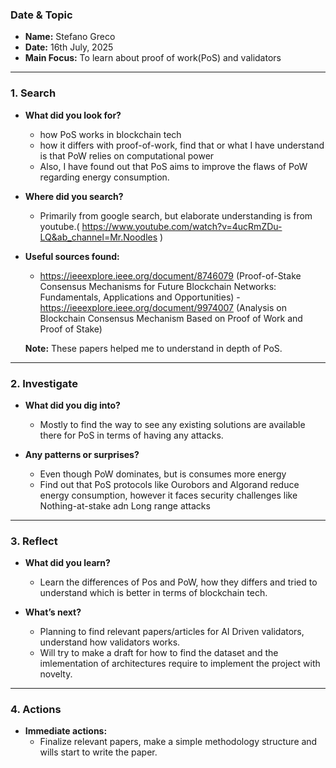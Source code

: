 ### Date & Topic
- **Name:** Stefano Greco
- **Date:** 16th July, 2025 
- **Main Focus:** To learn about proof of work(PoS) and validators

---

### 1. Search

- **What did you look for?**  
  - how PoS works in blockchain tech
  - how it differs with proof-of-work, find that or what I have understand is that PoW relies on computational power
  - Also, I have found out that PoS aims to improve the flaws of PoW regarding energy consumption.

- **Where did you search?**  
  - Primarily from google search, but elaborate understanding is from youtube.( https://www.youtube.com/watch?v=4ucRmZDu-LQ&ab_channel=Mr.Noodles )

- **Useful sources found:**  
  - https://ieeexplore.ieee.org/document/8746079 (Proof-of-Stake Consensus Mechanisms for Future Blockchain Networks: Fundamentals, Applications and Opportunities)
  -https://ieeexplore.ieee.org/document/9974007 (Analysis on Blockchain Consensus Mechanism Based on Proof of Work and Proof of Stake)

  **Note:** These papers helped me to understand in depth of PoS. 

---

### 2. Investigate

- **What did you dig into?**  
  - Mostly to find the way to see any existing solutions are available there for PoS in terms of having any attacks.

- **Any patterns or surprises?**  
  - Even though PoW dominates, but is consumes more energy
  - Find out that PoS protocols like Ourobors and Algorand reduce energy consumption, however it faces security challenges like Nothing-at-stake adn Long range attacks

---

### 3. Reflect

- **What did you learn?**  
  - Learn the differences of Pos and PoW, how they differs and tried to understand which is better in terms of blockchain tech.

- **What’s next?**  
  - Planning to find relevant papers/articles for AI Driven validators, understand how validators works.
  - Will try to make a draft for how to find the dataset and the imlementation of architectures require to implement the project with novelty.

---

### 4. Actions

- **Immediate actions:**  
  - Finalize relevant papers, make a simple methodology structure and wills start to write the paper.
